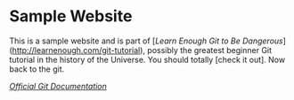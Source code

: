 # Sample Website

This is a sample website and is part of [*Learn Enough Git to Be Dangerous*] (http://learnenough.com/git-tutorial),
possibly the greatest beginner Git tutorial in the history of the Universe. You should totally [check it out]. Now
back to the git.

[*Official Git Documentation*](https://git-scm.com/)
